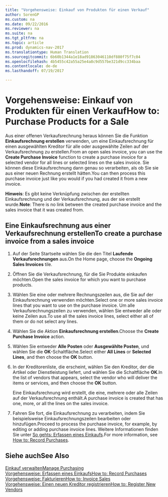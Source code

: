 ```yaml
---
title: "Vorgehensweise: Einkauf von Produkten für einen Verkauf"
author: SorenGP
ms.custom: na
ms.date: 09/22/2016
ms.reviewer: na
ms.suite: na
ms.tgt_pltfrm: na
ms.topic: article
ms.prod: dynamics-nav-2017
ms.translationtype: Human Translation
ms.sourcegitcommit: 6b60b1344a1e18ad91863046110df880f75f7c04
ms.openlocfilehash: 4b5455c42a55a25e4a8c9d557be321d9cc334baa
ms.contentlocale: de-de
ms.lasthandoff: 07/19/2017

---
```


# <a name="how-to-purchase-products-for-a-sale"></a><span data-ttu-id="1f9f4-102">Vorgehensweise: Einkauf von Produkten für einen Verkauf</span><span class="sxs-lookup"><span data-stu-id="1f9f4-102">How to: Purchase Products for a Sale</span></span>
<span data-ttu-id="1f9f4-103">Aus einer offenen Verkaufsrechnung heraus können Sie die Funktion **Einkaufsrechnung erstellen** verwenden, um eine Einkaufsrechnung für einen ausgewählten Kreditor für alle oder ausgewählte Zeilen auf der Verkaufsrechnung zu erstellen.</span><span class="sxs-lookup"><span data-stu-id="1f9f4-103">From an open sales invoice, you can use the **Create Purchase Invoice** function to create a purchase invoice for a selected vendor for all lines or selected lines on the sales invoice.</span></span> <span data-ttu-id="1f9f4-104">Sie können diese Einkaufsrechnung dann genau so verarbeiten, als ob Sie sie aus einer neuen Rechnung erstellt hätten.</span><span class="sxs-lookup"><span data-stu-id="1f9f4-104">You can then process this purchase invoice just like you would if you had created it from a new invoice.</span></span>

<span data-ttu-id="1f9f4-105">**Hinweis**: Es gibt keine Verknüpfung zwischen der erstellten Einkaufsrechnung und der Verkaufsrechnung, aus der sie erstellt wurde.</span><span class="sxs-lookup"><span data-stu-id="1f9f4-105">**Note**: There is no link between the created purchase invoice and the sales invoice that it was created from.</span></span>

## <a name="to-create-a-purchase-invoice-from-a-sales-invoice"></a><span data-ttu-id="1f9f4-106">Eine Einkaufsrechnung aus einer Verkaufsrechnung erstellen</span><span class="sxs-lookup"><span data-stu-id="1f9f4-106">To create a purchase invoice from a sales invoice</span></span>
1. <span data-ttu-id="1f9f4-107">Auf der Seite Startseite wählen Sie die den Titel **Laufende Verkaufsrechnungen** aus.</span><span class="sxs-lookup"><span data-stu-id="1f9f4-107">On the Home page, choose the **Ongoing Sales Invoices** tile.</span></span>
2. <span data-ttu-id="1f9f4-108">Öffnen Sie die Verkaufsrechnung, für die Sie Produkte einkaufen möchten.</span><span class="sxs-lookup"><span data-stu-id="1f9f4-108">Open the sales invoice for which you want to purchase products.</span></span>
3. <span data-ttu-id="1f9f4-109">Wählen Sie eine oder mehrere Rechnungszeilen aus, die Sie auf der Einkaufsrechnung verwenden möchten.</span><span class="sxs-lookup"><span data-stu-id="1f9f4-109">Select one or more sales invoice lines that you want to use on the purchase invoice.</span></span> <span data-ttu-id="1f9f4-110">Um alle Verkaufsrechnungszeilen zu verwenden, wählen Sie entweder alle oder keine Zeilen aus.</span><span class="sxs-lookup"><span data-stu-id="1f9f4-110">To use all the sales invoice lines, select either all of them or do not select any lines.</span></span>
4. <span data-ttu-id="1f9f4-111">Wählen Sie die Aktion **Einkaufsrechnung erstellen**.</span><span class="sxs-lookup"><span data-stu-id="1f9f4-111">Choose the **Create Purchase Invoice** action.</span></span>
5. <span data-ttu-id="1f9f4-112">Wählen Sie entweder **Alle Posten** oder **Ausgewählte Posten**, und wählen Sie die **OK**-Schaltfläche.</span><span class="sxs-lookup"><span data-stu-id="1f9f4-112">Select either **All Lines** or **Selected Lines**, and then choose the **OK** button.</span></span>  
6. <span data-ttu-id="1f9f4-113">In der Kreditorenliste, die erscheint, wählen Sie den Kreditor, der die Artikel oder Dienstleistung liefert, und wählen Sie die Schaltfläche **OK**.</span><span class="sxs-lookup"><span data-stu-id="1f9f4-113">In the list of vendors that appears, select the vendor who will deliver the items or services, and then choose the **OK** button.</span></span>

    <span data-ttu-id="1f9f4-114">Eine Einkaufsrechnung wird erstellt, die eine, mehrere oder alle Zeilen auf der Verkaufsrechnung enthält.</span><span class="sxs-lookup"><span data-stu-id="1f9f4-114">A purchase invoice is created that has one, more, or all the lines on the sales invoice.</span></span>
7. <span data-ttu-id="1f9f4-115">Fahren Sie fort, die Einkaufsrechnung zu verarbeiten, indem Sie beispielsweise Einkaufsrechnungszeilen bearbeiten oder hinzufügen.</span><span class="sxs-lookup"><span data-stu-id="1f9f4-115">Proceed to process the purchase invoice, for example, by editing or adding purchase invoice lines.</span></span> <span data-ttu-id="1f9f4-116">Weitere Informationen finden Sie unter [So gehts: Erfassen eines Einkaufs](purchasing-how-record-purchases.md).</span><span class="sxs-lookup"><span data-stu-id="1f9f4-116">For more information, see [How to: Record Purchases](purchasing-how-record-purchases.md).</span></span>

## <a name="see-also"></a><span data-ttu-id="1f9f4-117">Siehe auch</span><span class="sxs-lookup"><span data-stu-id="1f9f4-117">See Also</span></span>
[<span data-ttu-id="1f9f4-118">Einkauf verwalten</span><span class="sxs-lookup"><span data-stu-id="1f9f4-118">Manage Purchasing</span></span>](purchasing-manage-purchasing.md)  
[<span data-ttu-id="1f9f4-119">Vorgehensweise: Erfassen eines Einkaufs</span><span class="sxs-lookup"><span data-stu-id="1f9f4-119">How to: Record Purchases</span></span>](purchasing-how-record-purchases.md)  
[<span data-ttu-id="1f9f4-120">Vorgehensweise: Fakturieren</span><span class="sxs-lookup"><span data-stu-id="1f9f4-120">How to: Invoice Sales</span></span>](sales-how-invoice-sales.md)  
[<span data-ttu-id="1f9f4-121">Vorgehensweise: Einen neuen Kreditor registrieren</span><span class="sxs-lookup"><span data-stu-id="1f9f4-121">How to: Register New Vendors</span></span>](purchasing-how-register-new-vendors.md)

